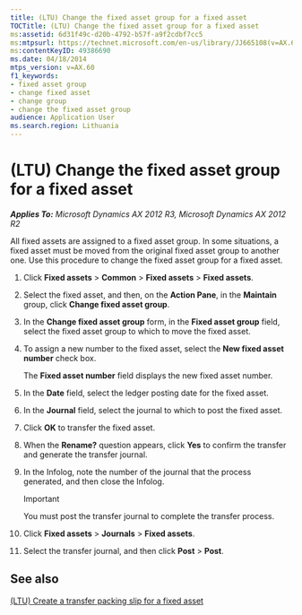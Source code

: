 ```yaml
---
title: (LTU) Change the fixed asset group for a fixed asset
TOCTitle: (LTU) Change the fixed asset group for a fixed asset
ms:assetid: 6d31f49c-d20b-4792-b57f-a9f2cdbf7cc5
ms:mtpsurl: https://technet.microsoft.com/en-us/library/JJ665108(v=AX.60)
ms:contentKeyID: 49386690
ms.date: 04/18/2014
mtps_version: v=AX.60
f1_keywords:
- fixed asset group
- change fixed asset
- change group
- change the fixed asset group
audience: Application User
ms.search.region: Lithuania
---
```


# (LTU) Change the fixed asset group for a fixed asset 


_**Applies To:** Microsoft Dynamics AX 2012 R3, Microsoft Dynamics AX 2012 R2_

All fixed assets are assigned to a fixed asset group. In some situations, a fixed asset must be moved from the original fixed asset group to another one. Use this procedure to change the fixed asset group for a fixed asset.

1.  Click **Fixed assets** \> **Common** \> **Fixed assets** \> **Fixed assets**.

2.  Select the fixed asset, and then, on the **Action Pane**, in the **Maintain** group, click **Change fixed asset group**.

3.  In the **Change fixed asset group** form, in the **Fixed asset group** field, select the fixed asset group to which to move the fixed asset.

4.  To assign a new number to the fixed asset, select the **New fixed asset number** check box.
    
    The **Fixed asset number** field displays the new fixed asset number.

5.  In the **Date** field, select the ledger posting date for the fixed asset.

6.  In the **Journal** field, select the journal to which to post the fixed asset.

7.  Click **OK** to transfer the fixed asset.

8.  When the **Rename?** question appears, click **Yes** to confirm the transfer and generate the transfer journal.

9.  In the Infolog, note the number of the journal that the process generated, and then close the Infolog.
    

    > [!IMPORTANT]
    > <P>You must post the transfer journal to complete the transfer process.</P>



10. Click **Fixed assets** \> **Journals** \> **Fixed assets**.

11. Select the transfer journal, and then click **Post** \> **Post**.

## See also

[(LTU) Create a transfer packing slip for a fixed asset](ltu-create-a-transfer-packing-slip-for-a-fixed-asset.md)

  



